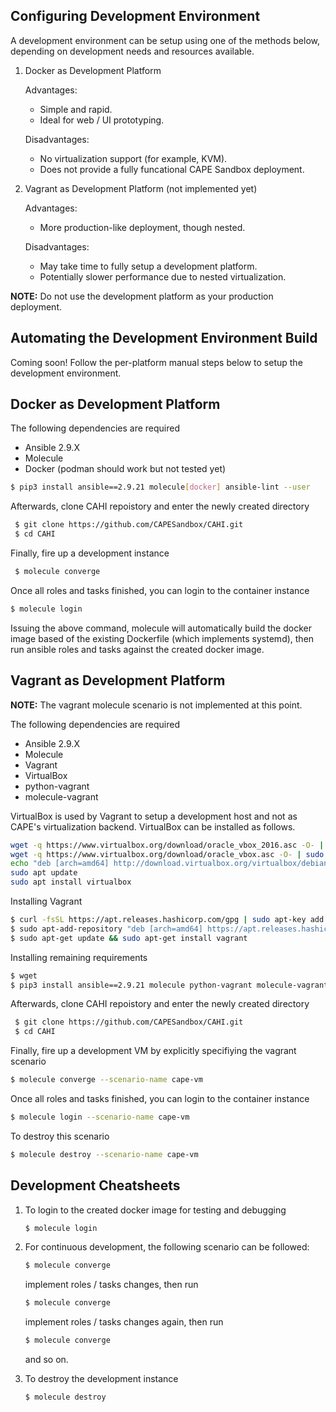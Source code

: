 ## Configuring Development Environment

A development environment can be setup using one of the methods below, depending on development needs and resources available.

1. Docker as Development Platform

   Advantages:
     - Simple and rapid.
     - Ideal for web / UI prototyping.
  
   Disadvantages:
     - No virtualization support (for example, KVM).
     - Does not provide a fully funcational CAPE Sandbox deployment.

2. Vagrant as Development Platform (not implemented yet)

   Advantages:
     - More production-like deployment, though nested.
  
   Disadvantages:
     - May take time to fully setup a development platform.
     - Potentially slower performance due to nested virtualization.

**NOTE:** Do not use the development platform as your production deployment.

## Automating the Development Environment Build

Coming soon! Follow the per-platform manual steps below to setup the development environment.

## Docker as Development Platform

The following dependencies are required
  - Ansible 2.9.X
  - Molecule
  - Docker (podman should work but not tested yet)

 ```bash
 $ pip3 install ansible==2.9.21 molecule[docker] ansible-lint --user
 ```

Afterwards, clone CAHI repoistory and enter the newly created directory

```bash
 $ git clone https://github.com/CAPESandbox/CAHI.git
 $ cd CAHI
```

Finally, fire up a development instance

```bash
 $ molecule converge
```

Once all roles and tasks finished, you can login to the container instance

```bash
$ molecule login
```

Issuing the above command, molecule will automatically build the docker image based of the existing Dockerfile (which implements systemd), then run ansible roles and tasks against the created docker image.

## Vagrant as Development Platform

**NOTE:** The vagrant molecule scenario is not implemented at this point.

The following dependencies are required
  - Ansible 2.9.X
  - Molecule
  - Vagrant
  - VirtualBox
  - python-vagrant
  - molecule-vagrant

VirtualBox is used by Vagrant to setup a development host and not as CAPE's virtualization backend. VirtualBox can be installed as follows.

```bash
wget -q https://www.virtualbox.org/download/oracle_vbox_2016.asc -O- | sudo apt-key add -
wget -q https://www.virtualbox.org/download/oracle_vbox.asc -O- | sudo apt-key add -
echo "deb [arch=amd64] http://download.virtualbox.org/virtualbox/debian $(lsb_release -cs) contrib" | sudo tee -a /etc/apt/sources.list.d/virtualbox.list
sudo apt update
sudo apt install virtualbox
```

Installing Vagrant

```bash
$ curl -fsSL https://apt.releases.hashicorp.com/gpg | sudo apt-key add -
$ sudo apt-add-repository "deb [arch=amd64] https://apt.releases.hashicorp.com $(lsb_release -cs) main"
$ sudo apt-get update && sudo apt-get install vagrant
```

Installing remaining requirements

```bash
$ wget 
$ pip3 install ansible==2.9.21 molecule python-vagrant molecule-vagrant ansible-lint --user
```

Afterwards, clone CAHI repoistory and enter the newly created directory

```bash
 $ git clone https://github.com/CAPESandbox/CAHI.git
 $ cd CAHI
```

Finally, fire up a development VM by explicitly specifiying the vagrant scenario

```bash
$ molecule converge --scenario-name cape-vm
```

Once all roles and tasks finished, you can login to the container instance

```bash
$ molecule login --scenario-name cape-vm
```

To destroy this scenario

```bash
$ molecule destroy --scenario-name cape-vm
```

## Development Cheatsheets

1. To login to the created docker image for testing and debugging

    ```bash
    $ molecule login
    ```

2. For continuous development, the following scenario can be followed:

    ```bash
    $ molecule converge
    ```

    implement roles / tasks changes, then run

    ```bash
    $ molecule converge
    ```

    implement roles / tasks changes again, then run

    ```bash
    $ molecule converge
    ```

    and so on.

3. To destroy the development instance

    ```bash
    $ molecule destroy
    ```
